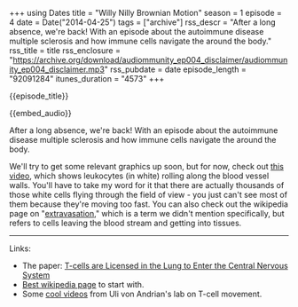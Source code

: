 +++
using Dates
title = "Willy Nilly Brownian Motion"
season = 1
episode = 4
date = Date("2014-04-25")
tags = ["archive"]
rss_descr = "After a long absence, we're back! With an episode about the autoimmune disease multiple sclerosis and how immune cells navigate the around the body."
rss_title = title
rss_enclosure = "https://archive.org/download/audiommunity_ep004_disclaimer/audiommunity_ep004_disclaimer.mp3"
rss_pubdate = date
episode_length = "92091284"
itunes_duration = "4573"
+++

{{episode_title}}

{{embed_audio}}

After a long absence, we're back! With an episode about the autoimmune disease multiple sclerosis and how immune cells navigate the around the body.

We'll try to get some relevant graphics up soon, but for now, check out [this video](http://vonandrian.hms.harvard.edu/Videos/Video%20Pages%20-%20Linked%20Files/2003%20M'Rini/mrinivideo%204.mov), which shows leukocytes (in white) rolling along the blood vessel walls. You'll have to take my word for it that there are actually thousands of those white cells flying through the field of view - you just can't see most of them because they're moving too fast. You can also check out the wikipedia page on "[extravasation,](http://en.wikipedia.org/wiki/Leukocyte_extravasation)" which is a term we didn't mention specifically, but refers to cells leaving the blood stream and getting into tissues.

-------

Links:

- The paper: [T-cells are Licensed in the Lung to Enter the Central Nervous System](http://www.ncbi.nlm.nih.gov/pubmed/22914092)
- [Best wikipedia page](http://en.wikipedia.org/wiki/Leukocyte_extravasation) to start with.
- Some [cool videos](http://vonandrian.hms.harvard.edu/Videos%20Page_new.html) from Uli von Andrian's lab on T-cell movement.
